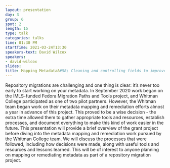 ```yaml
---
layout: presentation
day: 3
group: 6
spot: 2
length: 15
type: talk
categories: talks
time: 01:30 PM
startTime: 2021-03-24T13:30
speakers-text: David Wilcox
speakers:
- david-wilcox
slides: 
title: Mapping Metadata&#58; Cleaning and controlling fields to improve migrations
---
```

Repository migrations are challenging and one thing is clear: it’s never too early to start working on your metadata. In September 2020 work began on the IMLS-funded Fedora Migration Paths and Tools project, and Whitman College participated as one of two pilot partners. However, the Whitman team began work on their metadata mapping and remediation efforts almost a year in advance of this project. This proved to be a wise decision - the extra time allowed them to gather appropriate tools and resources, establish processes, and document everything to make this kind of work easier in the future. This presentation will provide a brief overview of the grant project before diving into the metadata mapping and remediation work pursued by the Whitman College team. We will discuss the processes that were followed, including how decisions were made, along with useful tools and resources and lessons learned. This will be of interest to anyone planning on mapping or remediating metadata as part of a repository migration project.